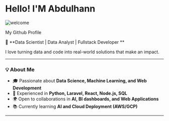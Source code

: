 # Hello! I'M  Abdulhann

![welcome](https://media1.giphy.com/media/v1.Y2lkPTc5MGI3NjExN3lhbWk0OHpicHZrNDA5Zmtjb2Q1amVnM2pqZXlxcXhtcHRjM216dCZlcD12MV9pbnRlcm5hbF9naWZfYnlfaWQmY3Q9Zw/kMM3vtBEgSsLu/giphy.gif)

My Github Profile

🚀 **Data Scientist | Data Analyst | Fullstack Developer **

I love turning data and code into real-world solutions that make an impact.

---

### 💡 About Me
- 🎓 Passionate about **Data Science, Machine Learning, and Web Development**
- 🧠 Experienced in **Python, Laravel, React, Node.js, SQL**
- 🌍 Open to collaborations in **AI, BI dashboards, and Web Applications**
- 📚 Currently learning **AI and Cloud Deployment (AWS/GCP)**

---